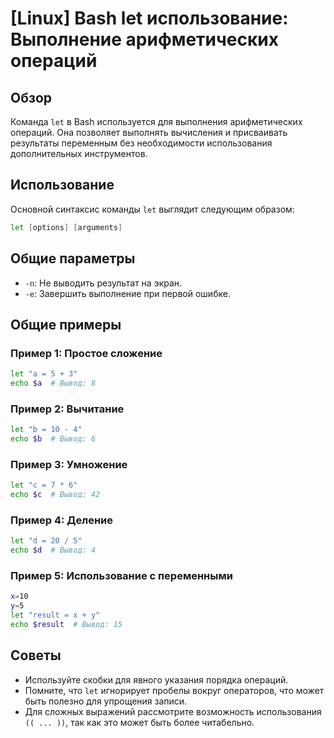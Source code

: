# [Linux] Bash let использование: Выполнение арифметических операций

## Обзор
Команда `let` в Bash используется для выполнения арифметических операций. Она позволяет выполнять вычисления и присваивать результаты переменным без необходимости использования дополнительных инструментов.

## Использование
Основной синтаксис команды `let` выглядит следующим образом:

```bash
let [options] [arguments]
```

## Общие параметры
- `-n`: Не выводить результат на экран.
- `-e`: Завершить выполнение при первой ошибке.

## Общие примеры

### Пример 1: Простое сложение
```bash
let "a = 5 + 3"
echo $a  # Вывод: 8
```

### Пример 2: Вычитание
```bash
let "b = 10 - 4"
echo $b  # Вывод: 6
```

### Пример 3: Умножение
```bash
let "c = 7 * 6"
echo $c  # Вывод: 42
```

### Пример 4: Деление
```bash
let "d = 20 / 5"
echo $d  # Вывод: 4
```

### Пример 5: Использование с переменными
```bash
x=10
y=5
let "result = x + y"
echo $result  # Вывод: 15
```

## Советы
- Используйте скобки для явного указания порядка операций.
- Помните, что `let` игнорирует пробелы вокруг операторов, что может быть полезно для упрощения записи.
- Для сложных выражений рассмотрите возможность использования `(( ... ))`, так как это может быть более читабельно.